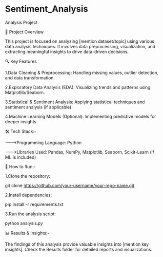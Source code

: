 # Sentiment_Analysis

Analysis Project

📌 Project Overview

This project is focused on analyzing [mention dataset/topic] using various data analysis techniques. It involves data preprocessing, visualization, and extracting meaningful insights to drive data-driven decisions.

🔍 Key Features

 1.Data Cleaning & Preprocessing: Handling missing values, outlier detection, and data transformation.

 2.Exploratory Data Analysis (EDA): Visualizing trends and patterns using Matplotlib/Seaborn.

 3.Statistical & Sentiment Analysis: Applying statistical techniques and sentiment analysis (if applicable).

 4.Machine Learning Models (Optional): Implementing predictive models for deeper insights.

🛠 Tech Stack:-

--->Programming Language: Python

--->Libraries Used: Pandas, NumPy, Matplotlib, Seaborn, Scikit-Learn (if ML is included)

🚀 How to Run:-

1.Clone the repository:

   git clone https://github.com/your-username/your-repo-name.git
   
2.Install dependencies:

   pip install -r requirements.txt
   
3.Run the analysis script:

   python analysis.py

📊 Results & Insights:-

The findings of this analysis provide valuable insights into [mention key insights]. Check the Results folder for detailed reports and visualizations.
